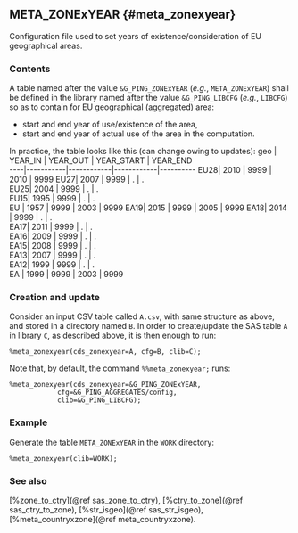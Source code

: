 ## META_ZONExYEAR {#meta_zonexyear}
Configuration file used to set years of existence/consideration of EU geographical areas.

### Contents
A table named after the value `&G_PING_ZONExYEAR` (_e.g._, `META_ZONExYEAR`) shall be defined 
in the library named after the value `&G_PING_LIBCFG` (_e.g._, `LIBCFG`) so as to contain 
for EU geographical (aggregated) area:
* start and end year of use/existence of the area, 
* start and end year of actual use of the area in the computation. 

In practice, the table looks like this (can change owing to updates):
geo | YEAR_IN   |  YEAR_OUT  | YEAR_START |	YEAR_END   
----|-----------|------------|------------|----------
EU28|	2010	|	9999	 |	  2010    | 	9999
EU27|	2007	|	9999	 |	   .      | 	.		
EU25|	2004	|	9999	 |	   .      | 	.		
EU15|	1995	|	9999	 |	   .      | 	.	
EU	|	1957	|	9999	 |	  2003    | 	9999
EA19|	2015	|	9999	 |	  2005    | 	9999
EA18|	2014	|	9999	 |	   .      | 	.		
EA17|	2011	|	9999	 |	   .      | 	.		
EA16|	2009	|	9999	 |	   .      | 	.		
EA15|	2008	|	9999	 |	   .      | 	.		
EA13|	2007	|	9999	 |	   .      | 	.		
EA12|	1999	|	9999	 |	   .      | 	.		
EA	|	1999	|	9999	 |	  2003    | 	9999

### Creation and update
Consider an input CSV table called `A.csv`, with same structure as above, and stored in a directory 
named `B`. In order to create/update the SAS table `A` in library `C`, as described above, it is 
then enough to run:

	%meta_zonexyear(cds_zonexyear=A, cfg=B, clib=C);

Note that, by default, the command `%%meta_zonexyear;` runs:

	%meta_zonexyear(cds_zonexyear=&G_PING_ZONExYEAR, 
				cfg=&G_PING_AGGREGATES/config, 
				clib=&G_PING_LIBCFG);

### Example
Generate the table `META_ZONExYEAR` in the `WORK` directory:

	%meta_zonexyear(clib=WORK);

### See also
[%zone_to_ctry](@ref sas_zone_to_ctry), [%ctry_to_zone](@ref sas_ctry_to_zone), [%str_isgeo](@ref sas_str_isgeo),
[%meta_countryxzone](@ref meta_countryxzone).
